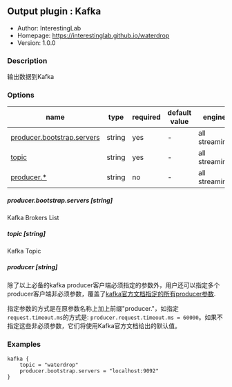 ## Output plugin : Kafka

* Author: InterestingLab
* Homepage: https://interestinglab.github.io/waterdrop
* Version: 1.0.0

### Description

输出数据到Kafka

### Options

| name | type | required | default value | engine |
| --- | --- | --- | --- | --- |
| [producer.bootstrap.servers](#producerbootstrapservers-string) | string | yes | - | all streaming |
| [topic](#topic-string) | string | yes | - | all streaming |
| [producer.*](#producer-string) | string | no | - | all streaming |

##### producer.bootstrap.servers [string]

Kafka Brokers List

##### topic [string]

Kafka Topic

##### producer [string]

除了以上必备的kafka producer客户端必须指定的参数外，用户还可以指定多个producer客户端非必须参数，覆盖了[kafka官方文档指定的所有producer参数](http://kafka.apache.org/documentation.html#producerconfigs).

指定参数的方式是在原参数名称上加上前缀"producer."，如指定`request.timeout.ms`的方式是: `producer.request.timeout.ms = 60000`。如果不指定这些非必须参数，它们将使用Kafka官方文档给出的默认值。

### Examples

```
kafka {
    topic = "waterdrop"
    producer.bootstrap.servers = "localhost:9092"
}
```
